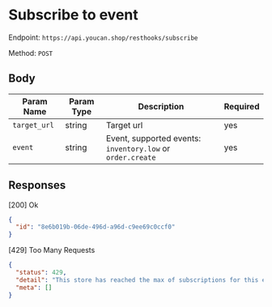# Subscribe to event

Endpoint: `https://api.youcan.shop/resthooks/subscribe`

Method: `POST`

## Body

| Param Name     | Param Type | Description                  | Required |
| -------------- | ---------- | -----------------------------| -------- |
| `target_url`   | string     | Target url                   | yes      |
| `event`        | string     | Event, supported events: `inventory.low` or `order.create` | yes      |

## Responses

[200] Ok

```json
{
  "id": "8e6b019b-06de-496d-a96d-c9ee69c0ccf0"
}
```

[429] Too Many Requests

```json
{
  "status": 429,
  "detail": "This store has reached the max of subscriptions for this event.",
  "meta": []
}
```